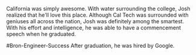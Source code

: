 California was simply awesome. With water surrounding the college, Josh realized that he'll love this place. Although Cal Tech was surrounded with geniuses all across the nation, Josh was definitely among the smartest. With his effort and intelligence, he was able to have a commencement speech when he graduated.

#Bron-Engineer-Success
After graduation, he was hired by Google.

